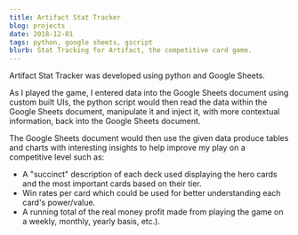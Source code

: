```yaml
---
title: Artifact Stat Tracker
blog: projects
date: 2018-12-01
tags: python, google sheets, gscript
blurb: Stat Tracking for Artifact, the competitive card game.
---
```

Artifact Stat Tracker was developed using python and Google Sheets.

As I played the game, I entered data into the Google Sheets document using custom built UIs, the python script would then read the data within the Google Sheets document, manipulate it and inject it, with more contextual information, back into the Google Sheets document.

The Google Sheets document would then use the given data produce tables and charts with interesting insights to help improve my play on a competitive level such as:

- A "succinct" description of each deck used displaying the hero cards and the most important cards based on their tier.
- Win rates per card which could be used for better understanding each card's power/value.
- A running total of the real money profit made from playing the game on a weekly, monthly, yearly basis, etc.).

